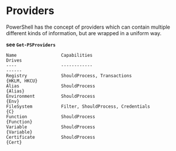 # Providers

PowerShell has the concept of providers which can contain multiple different kinds of information, but are wrapped in a uniform way.

**see `Get-PSProviders`**

```
Name                 Capabilities                                      Drives
----                 ------------                                      ------
Registry             ShouldProcess, Transactions                       {HKLM, HKCU}
Alias                ShouldProcess                                     {Alias}
Environment          ShouldProcess                                     {Env}
FileSystem           Filter, ShouldProcess, Credentials                {C}
Function             ShouldProcess                                     {Function}
Variable             ShouldProcess                                     {Variable}
Certificate          ShouldProcess                                     {Cert}
```

